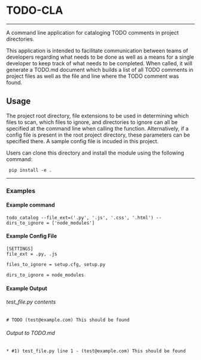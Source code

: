 # TODO-CLA
----
A command line application for cataloging TODO comments in project directories.

This application is intended to facilitate communication between teams of developers regarding what needs to be done as well as a means for a single developer to keep track of what needs to be completed.  When called, it will generate a TODO.md document which builds a list of all TODO comments in project files as well as the file and line where the TODO comment was found.

## Usage

The project root directory, file extensions to be used in determining which files to scan, which files to ignore, and directories to ignore can all be specified at the command line when calling the function.  Alternatively, if a config file is present in the root project directory, these parameters can be specified there.  A sample config file is incuded in this project.

Users can clone this directory and install the module using the following command:

     pip install -e .


----
### Examples

#### Example command
    todo_catalog --file_ext=('.py', '.js', '.css', '.html') --dirs_to_ignore = ['node_modules']

#### Example Config File
    [SETTINGS]
    file_ext = .py, .js

    files_to_ignore = setup.cfg, setup.py

    dirs_to_ignore = node_modules


####  Example Output
###### test_file.py contents
    # TODO (test@example.com) This should be found

###### Output to TODO.md
    * #1) test_file.py line 1 - (test@example.com) This should be found
